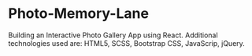 # Photo-Memory-Lane
Building an Interactive Photo Gallery App using React. Additional technologies used are: HTML5, SCSS, Bootstrap CSS, JavaScrip, jQuery.
